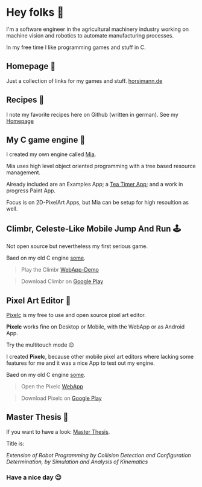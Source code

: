 # Hey folks 👋

I'm a software engineer in the agricultural machinery industry working on machine vision and robotics to automate manufacturing processes.

In my free time I like programming games and stuff in C.


## Homepage :house_with_garden:
Just a collection of links for my games and stuff.
[horsimann.de](https://www.horsimann.de)


## Recipes :spaghetti:
I note my favorite recipes here on Github (written in german).
See my [Homepage](https://www.horsimann.de)


## My C game engine :wrench:
I created my own engine called [Mia](https://github.com/renehorstmann/Mia).

Mia uses high level object oriented programming with a tree based resource management.

Already included are an Examples App; a [Tea Timer App](https://horsimann.de/tea); and a work in progress Paint App.

Focus is on 2D-PixelArt Apps, but Mia can be setup for high resoultion as well.

## Climbr, Celeste-Like Mobile Jump And Run :joystick:
Not open source but nevertheless my first serious game.

Baed on my old C engine [some](https://github.com/renehorstmann/some).

> Play the Climbr [WebApp-Demo](https://horsimann.de/climbr)

> Download Climbr on [Google Play](https://play.google.com/store/apps/details?id=de.horsimann.climbr)


## Pixel Art Editor :art:
[Pixelc](https://github.com/renehorstmann/Pixelc) is my free to use and open source pixel art editor.

**Pixelc** works fine on Desktop or Mobile, with the WebApp or as Android App.

Try the multitouch mode :wink:

I created **Pixelc**, because other mobile pixel art editors where lacking some features for me and it was a nice App to test out my engine.

Baed on my old C engine [some](https://github.com/renehorstmann/some).

> Open the Pixelc [WebApp](https://horsimann.de/pixelc)

> Download Pixelc on [Google Play](https://play.google.com/store/apps/details?id=de.horsimann.pixelc)


## Master Thesis :page_with_curl:
If you want to have a look: [Master Thesis](https://github.com/renehorstmann/MasterThesisPrint).

Title is:

*Extension of Robot Programming by Collision Detection and Configuration Determination, by Simulation and Analysis of Kinematics*

### Have a nice day :wink:

